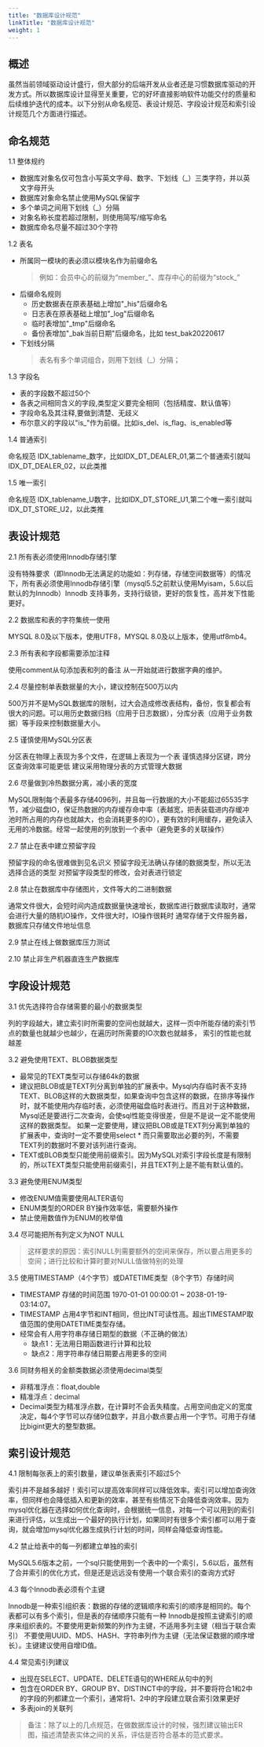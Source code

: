 ```yaml
---
title: "数据库设计规范"
linkTitle: "数据库设计规范"
weight: 1
---
```


## 概述

虽然当前领域驱动设计盛行，但大部分的后端开发从业者还是习惯数据库驱动的开发方式。所以数据库设计显得至关重要，它的好坏直接影响软件功能交付的质量和后续维护迭代的成本。以下分别从命名规范、表设计规范、字段设计规范和索引设计规范几个方面进行描述。

## 命名规范

1.1 整体规约
+ 数据库对象名仅可包含小写英文字母、数字、下划线（_）三类字符，并以英文字母开头 
+ 数据库对象命名禁止使用MySQL保留字
+ 多个单词之间用下划线（_）分隔
+ 对象名称长度若超过限制，则使用简写/缩写命名 
+ 数据库命名尽量不超过30个字符

1.2 表名

+ 所属同一模块的表必须以模块名作为前缀命名
  > 例如：会员中心的前缀为“member_”、库存中心的前缀为“stock_”
+  后缀命名规则
   +  历史数据表在原表基础上增加"_his"后缀命名 
   +  日志表在原表基础上增加"_log"后缀命名
   +  临时表增加"_tmp"后缀命名
   +  备份表增加"_bak当前日期"后缀命名，比如 test_bak20220617
+ 下划线分隔
  > 表名有多个单词组合，则用下划线（_）分隔； 

1.3 字段名

+ 表的字段数不超过50个
+ 各表之间相同含义的字段,类型定义要完全相同（包括精度、默认值等）
+ 字段命名及其注释,要做到清楚、无歧义
+ 布尔意义的字段以"is_"作为前缀。比如is_del、is_flag、is_enabled等 

1.4 普通索引

命名规范 IDX_tablename_数字，比如IDX_DT_DEALER_01,第二个普通索引就叫 IDX_DT_DEALER_02，以此类推

1.5 唯一索引

命名规范 IDX_tablename_U数字，比如IDX_DT_STORE_U1,第二个唯一索引就叫 IDX_DT_STORE_U2，以此类推



## 表设计规范

2.1 所有表必须使用Innodb存储引擎

没有特殊要求（即Innodb无法满足的功能如：列存储，存储空间数据等）的情况下，所有表必须使用Innodb存储引擎（mysql5.5之前默认使用Myisam，5.6以后默认的为Innodb）Innodb 支持事务，支持行级锁，更好的恢复性，高并发下性能更好。

2.2 数据库和表的字符集统一使用

MYSQL 8.0及以下版本，使用UTF8，MYSQL 8.0及以上版本，使用utf8mb4。

2.3 所有表和字段都需要添加注释

使用comment从句添加表和列的备注 从一开始就进行数据字典的维护。

2.4 尽量控制单表数据量的大小，建议控制在500万以内

500万并不是MySQL数据库的限制，过大会造成修改表结构，备份，恢复都会有很大的问题。可以用历史数据归档（应用于日志数据），分库分表（应用于业务数据）等手段来控制数据量大小。

2.5 谨慎使用MySQL分区表

分区表在物理上表现为多个文件，在逻辑上表现为一个表 谨慎选择分区键，跨分区查询效率可能更低 建议采用物理分表的方式管理大数据

2.6 尽量做到冷热数据分离，减小表的宽度

MySQL限制每个表最多存储4096列，并且每一行数据的大小不能超过65535字节，减少磁盘IO，保证热数据的内存缓存命中率（表越宽，把表装载进内存缓冲池时所占用的内存也就越大，也会消耗更多的IO），更有效的利用缓存，避免读入无用的冷数据。经常一起使用的列放到一个表中（避免更多的关联操作）

2.7 禁止在表中建立预留字段

预留字段的命名很难做到见名识义 预留字段无法确认存储的数据类型，所以无法选择合适的类型 对预留字段类型的修改，会对表进行锁定

2.8 禁止在数据库中存储图片，文件等大的二进制数据

通常文件很大，会短时间内造成数据量快速增长，数据库进行数据库读取时，通常会进行大量的随机IO操作，文件很大时，IO操作很耗时 通常存储于文件服务器，数据库只存储文件地址信息

2.9 禁止在线上做数据库压力测试

2.10 禁止非生产机器直连生产数据库 



## 字段设计规范

3.1 优先选择符合存储需要的最小的数据类型

列的字段越大，建立索引时所需要的空间也就越大，这样一页中所能存储的索引节点的数量也就越少也越少，在遍历时所需要的IO次数也就越多， 索引的性能也就越差

3.2 避免使用TEXT、BLOB数据类型

+ 最常见的TEXT类型可以存储64k的数据
+ 建议把BLOB或是TEXT列分离到单独的扩展表中。Mysql内存临时表不支持TEXT、BLOB这样的大数据类型，如果查询中包含这样的数据，在排序等操作时，就不能使用内存临时表，必须使用磁盘临时表进行。而且对于这种数据，Mysql还是要进行二次查询，会使sql性能变得很差，但是不是说一定不能使用这样的数据类型。
如果一定要使用，建议把BLOB或是TEXT列分离到单独的扩展表中，查询时一定不要使用select * 而只需要取出必要的列，不需要TEXT列的数据时不要对该列进行查询。 
+ TEXT或BLOB类型只能使用前缀索引。因为MySQL对索引字段长度是有限制的，所以TEXT类型只能使用前缀索引，并且TEXT列上是不能有默认值的。

3.3 避免使用ENUM类型

+ 修改ENUM值需要使用ALTER语句
+ ENUM类型的ORDER BY操作效率低，需要额外操作
+ 禁止使用数值作为ENUM的枚举值

3.4 尽可能把所有列定义为NOT NULL

  > 这样要求的原因：索引NULL列需要额外的空间来保存，所以要占用更多的空间；进行比较和计算时要对NULL值做特别的处理

3.5 使用TIMESTAMP（4个字节）或DATETIME类型（8个字节）存储时间

+ TIMESTAMP 存储的时间范围 1970-01-01 00:00:01 ~ 2038-01-19-03:14:07。
+ TIMESTAMP 占用4字节和INT相同，但比INT可读性高。超出TIMESTAMP取值范围的使用DATETIME类型存储。
+ 经常会有人用字符串存储日期型的数据（不正确的做法）
  + 缺点1：无法用日期函数进行计算和比较
  + 缺点2：用字符串存储日期要占用更多的空间

3.6 同财务相关的金额类数据必须使用decimal类型

+ 非精准浮点：float,double
+ 精准浮点：decimal
+ Decimal类型为精准浮点数，在计算时不会丢失精度。占用空间由定义的宽度决定，每4个字节可以存储9位数字，并且小数点要占用一个字节。可用于存储比bigint更大的整型数据。



## 索引设计规范 

4.1 限制每张表上的索引数量，建议单张表索引不超过5个

索引并不是越多越好！索引可以提高效率同样可以降低效率。索引可以增加查询效率，但同样也会降低插入和更新的效率，甚至有些情况下会降低查询效率。因为mysql优化器在选择如何优化查询时，会根据统一信息，对每一个可以用到的索引来进行评估，以生成出一个最好的执行计划，如果同时有很多个索引都可以用于查询，就会增加mysql优化器生成执行计划的时间，同样会降低查询性能。

4.2 禁止给表中的每一列都建立单独的索引

MySQL5.6版本之前，一个sql只能使用到一个表中的一个索引，5.6以后，虽然有了合并索引的优化方式，但是还是远远没有使用一个联合索引的查询方式好

4.3 每个Innodb表必须有个主键

Innodb是一种索引组织表：数据的存储的逻辑顺序和索引的顺序是相同的。每个表都可以有多个索引，但是表的存储顺序只能有一种 Innodb是按照主键索引的顺序来组织表的。不要使用更新频繁的列作为主键，不适用多列主键（相当于联合索引） 不要使用UUID、MD5、HASH、字符串列作为主键（无法保证数据的顺序增长）。主键建议使用自增ID值。

4.4 常见索引列建议

+ 出现在SELECT、UPDATE、DELETE语句的WHERE从句中的列
+ 包含在ORDER BY、GROUP BY、DISTINCT中的字段，并不要将符合1和2中的字段的列都建立一个索引，通常将1、2中的字段建立联合索引效果更好
+ 多表join的关联列 

> 备注：除了以上的几点规范，在做数据库设计的时候，强烈建议输出ER图，描述清楚表实体之间的关系，评估是否符合基本的范式要求。
